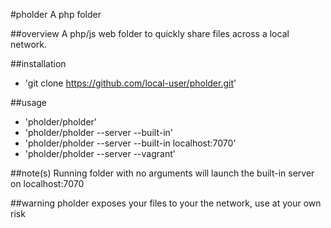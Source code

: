 #pholder
A php folder

##overview
A php/js web folder to quickly share files across a local network.

##installation
- 'git clone https://github.com/local-user/pholder.git'

##usage
- 'pholder/pholder'
- 'pholder/pholder --server --built-in'
- 'pholder/pholder --server --built-in localhost:7070'
- 'pholder/pholder --server --vagrant'

##note(s)
Running folder with no arguments will launch the built-in server on localhost:7070

##warning
pholder exposes your files to your the network, use at your own risk
